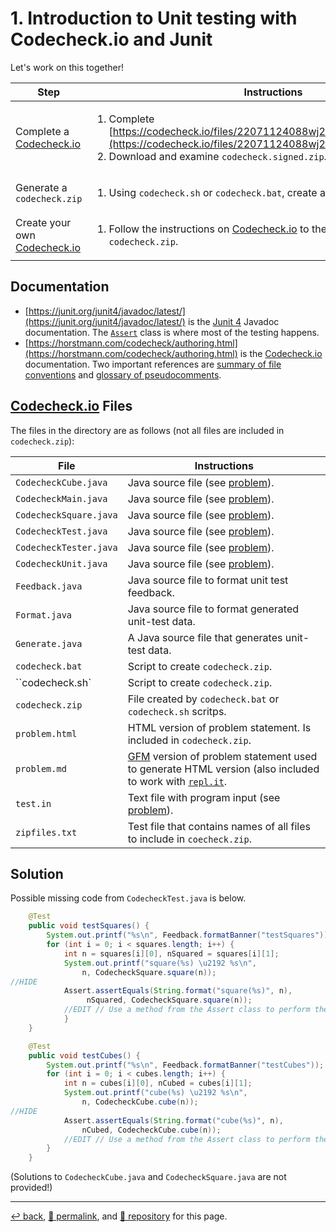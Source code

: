 # 1. Introduction to Unit testing with Codecheck.io and Junit

Let's work on this together!

| Step | Instructions |
| --- | --- |
| Complete a [Codecheck.io](Codecheck.io) | <ol><li>Complete [https://codecheck.io/files/22071124088wj28phd2wb49lg83v4ztq8qe](https://codecheck.io/files/22071124088wj28phd2wb49lg83v4ztq8qe) <li>Download and examine `codecheck.signed.zip`. |
| Generate a `codecheck.zip` | <ol><li>Using `codecheck.sh` or `codecheck.bat`, create a `codecheck.zip` file. |
| Create your own [Codecheck.io](Codecheck.io) |<ol><li>Follow the instructions on [Codecheck.io](Codecheck.io) to the upload [link](https://codecheck.io/assets/uploadProblem.html) and upload `codecheck.zip`. |

## Documentation

- [https://junit.org/junit4/javadoc/latest/](https://junit.org/junit4/javadoc/latest/) is the [Junit 4](https://junit.org/junit4/) Javadoc documentation. The [`Assert`](https://junit.org/junit4/javadoc/latest/org/junit/Assert.html) class is where most of the testing happens.
- [https://horstmann.com/codecheck/authoring.html](https://horstmann.com/codecheck/authoring.html) is the [Codecheck.io](Codecheck.io) documentation. Two important references are [summary of file conventions](https://github.github.com/gfm/) and [glossary of pseudocomments](https://horstmann.com/codecheck/authoring.html#glossary-of-pseudocomments).

## [Codecheck.io](Codecheck.io) Files

The files in the directory are as follows (not all files are included in `codecheck.zip`):
 
| File | Instructions |
| --- | --- |
| `CodecheckCube.java` | Java source file (see [problem](https://psb-david-petty.github.io/2022-csta/src/1-Codecheck/problem.html)). |
| `CodecheckMain.java` | Java source file (see [problem](https://psb-david-petty.github.io/2022-csta/src/1-Codecheck/problem.html)). |
| `CodecheckSquare.java` | Java source file (see [problem](https://psb-david-petty.github.io/2022-csta/src/1-Codecheck/problem.html)). |
| `CodecheckTest.java` | Java source file (see [problem](https://psb-david-petty.github.io/2022-csta/src/1-Codecheck/problem.html)). |
| `CodecheckTester.java` | Java source file (see [problem](https://psb-david-petty.github.io/2022-csta/src/1-Codecheck/problem.html)). |
| `CodecheckUnit.java` | Java source file (see [problem](https://psb-david-petty.github.io/2022-csta/src/1-Codecheck/problem.html)). |
| `Feedback.java` | Java source file to format unit test feedback. |
| `Format.java` | Java source file to format generated unit-test data. |
| `Generate.java` | A Java source file that generates unit-test data. |
| `codecheck.bat` | Script to create `codecheck.zip`. |
| ``codecheck.sh` | Script to create `codecheck.zip`. |
| `codecheck.zip` | File created by `codecheck.bat` or `codecheck.sh` scritps. |
| `problem.html` | HTML version of problem statement. Is included in `codecheck.zip`.|
| `problem.md` | [GFM](https://github.github.com/gfm/) version of problem statement used to generate HTML version (also included to work with [`repl.it`](http://repl.it/).|
| `test.in` | Text file with program input (see [problem](https://psb-david-petty.github.io/2022-csta/src/1-Codecheck/problem.html)). |
| `zipfiles.txt` | Test file that contains names of all files to include in `coecheck.zip`. |

## Solution

Possible missing code from `CodecheckTest.java` is below. 

```Java
    @Test
    public void testSquares() {
        System.out.printf("%s\n", Feedback.formatBanner("testSquares"));
        for (int i = 0; i < squares.length; i++) {
            int n = squares[i][0], nSquared = squares[i][1];
            System.out.printf("square(%s) \u2192 %s\n",
                n, CodecheckSquare.square(n));
//HIDE
            Assert.assertEquals(String.format("square(%s)", n),
                 nSquared, CodecheckSquare.square(n));
            //EDIT // Use a method from the Assert class to perform the test.
            }
    }

    @Test
    public void testCubes() {
        System.out.printf("%s\n", Feedback.formatBanner("testCubes"));
        for (int i = 0; i < cubes.length; i++) {
            int n = cubes[i][0], nCubed = cubes[i][1];
            System.out.printf("cube(%s) \u2192 %s\n",
                n, CodecheckCube.cube(n));
//HIDE
            Assert.assertEquals(String.format("cube(%s)", n),
                nCubed, CodecheckCube.cube(n));
            //EDIT // Use a method from the Assert class to perform the test.
        }
    }
```

(Solutions to `CodecheckCube.java` and `CodecheckSquare.java` are not provided!)

<hr>

[&#8617; back](https://psb-david-petty.github.io/2022-csta/doc/), [&#128279; permalink](https://psb-david-petty.github.io/2022-csta/doc/workshop/1-codecheck.html), and [&#128297; repository](https://github.com/psb-david-petty/2022-csta/blob/main/doc/workshop/1-codecheck.md) for this page.
